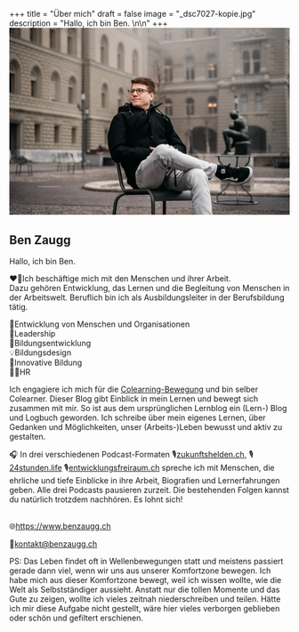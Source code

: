 +++
title = "Über mich"
draft = false
image = "_dsc7027-kopie.jpg"
description = "Hallo, ich bin Ben. \n\n"
+++
![](_dsc7027-kopie.jpg)

## Ben Zaugg

Hallo, ich bin Ben. 

❤️‍🔥Ich beschäftige mich mit den Menschen und ihrer Arbeit. \
Dazu gehören Entwicklung, das Lernen und die Begleitung von Menschen in der Arbeitswelt. Beruflich bin ich als Ausbildungsleiter in der Berufsbildung tätig.

🧭Entwicklung von Menschen und Organisationen\
🌟Leadership\
🚀Bildungsentwicklung\
💡Bildungsdesign\
💭Innovative Bildung\
👨‍💼HR

Ich engagiere ich mich für die [Colearning-Bewegung](https://www.colearning.org/) und bin selber Colearner. Dieser Blog gibt Einblick in mein Lernen und bewegt sich zusammen mit mir. So ist aus dem ursprünglichen Lernblog ein (Lern-) Blog und Logbuch geworden. Ich schreibe über mein eigenes Lernen, über Gedanken und Möglichkeiten, unser (Arbeits-)Leben bewusst und aktiv zu gestalten.  

🎧 In drei verschiedenen Podcast-Formaten 🎙️[zukunftshelden.ch](https://zukunftshelden.podigee.io), 🎙️[24stunden.life](https://24stunden.podigee.io)  🎙️[entwicklungsfreiraum.ch](https://entwicklungsfreiraum.podigee.io) spreche ich mit Menschen, die ehrliche und tiefe Einblicke in ihre Arbeit, Biografien und Lernerfahrungen geben. Alle drei Podcasts pausieren zurzeit. Die bestehenden Folgen kannst du natürlich trotzdem nachhören. Es lohnt sich! 

\
🌐<https://www.benzaugg.ch>

📧kontakt@benzaugg.ch

PS: Das Leben findet oft in Wellenbewegungen statt und meistens passiert gerade dann viel, wenn wir uns aus unserer Komfortzone bewegen. Ich habe mich aus dieser Komfortzone bewegt, weil ich wissen wollte, wie die Welt als Selbstständiger aussieht. Anstatt nur die tollen Momente und das Gute zu zeigen, wollte ich vieles zeitnah niederschreiben und teilen. Hätte ich mir diese Aufgabe nicht gestellt, wäre hier vieles verborgen geblieben oder schön und gefiltert erschienen.